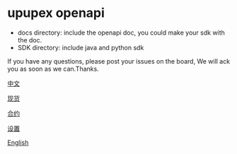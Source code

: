 # upupex openapi

* docs directory: include the openapi doc, you could make your sdk with the doc.
* SDK directory: include java and python sdk

If you have any questions, please post your issues on the board, We will ack you as soon as we can.Thanks.

[中文](docs/REST_API_CN.md)  

[现货](docs/REST_API_CN.md) 

[合约](docs/Contract_API_CN.md) 

[设置](docs/Options_Open_API_CN) 



[English](docs/REST_API_EN.md)
